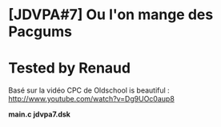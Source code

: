 # [JDVPA#7] Ou l'on mange des Pacgums
# Tested by Renaud

Basé sur la vidéo CPC de Oldschool is beautiful : http://www.youtube.com/watch?v=Dg9UOc0aup8

__main.c jdvpa7.dsk__

